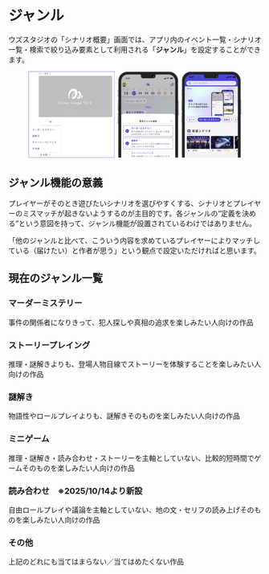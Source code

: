 # ジャンル

ウズスタジオの「シナリオ概要」画面では、アプリ内のイベント一覧・シナリオ一覧・検索で絞り込み要素として利用される「**ジャンル**」を設定することができます。

<figure><img src="../.gitbook/assets/image (199).png" alt=""><figcaption></figcaption></figure>



## ジャンル機能の意義

プレイヤーがそのとき遊びたいシナリオを選びやすくする、シナリオとプレイヤーのミスマッチが起きないようするのが主目的です。各ジャンルの“定義を決める”という意図を持って、ジャンル機能が設置されているわけではありません。

「他のジャンルと比べて、こういう内容を求めているプレイヤーによりマッチしている（届けたい）と作者が思う」という観点で設定いただければと思います。



## 現在のジャンル一覧

### マーダーミステリー

事件の関係者になりきって、犯人探しや真相の追求を楽しみたい人向けの作品

### ストーリープレイング

推理・謎解きよりも、登場人物目線でストーリーを体験することを楽しみたい人向けの作品

### 謎解き

物語性やロールプレイよりも、謎解きそのものを楽しみたい人向けの作品

### ミニゲーム

推理・謎解き・読み合わせ・ストーリーを主軸としていない、比較的短時間でゲームそのものを楽しみたい人向けの作品

### 読み合わせ　※2025/10/14より新設

自由ロールプレイや議論を主軸としていない、地の文・セリフの読み上げそのものを楽しみたい人向けの作品

### その他

上記のどれにも当てはまらない／当てはめたくない作品

